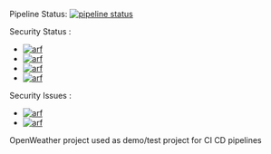 Pipeline Status: [![pipeline status](https://git.kube.agile4security.io/lab/demolabnodejs/badges/master/pipeline.svg)](https://git.kube.agile4security.io/lab/demolabnodejs/-/commits/master)


Security Status : 
- [![arf](https://img.shields.io/badge/Fortify_Static-Alert-red)]()
- [![arf](https://img.shields.io/badge/ODC-Passed-green)]()
- [![arf](https://img.shields.io/badge/Sonatype-Passed-green)]()
- [![arf](https://img.shields.io/badge/Trivy-Not_Configured-inactive)]()


Security Issues :
- [![arf](https://img.shields.io/badge/SAST-Critical_2_/_High_116-red)]()
- [![arf](https://img.shields.io/badge/SCA-No_issue-green)]()



OpenWeather project used as demo/test project for CI CD pipelines
